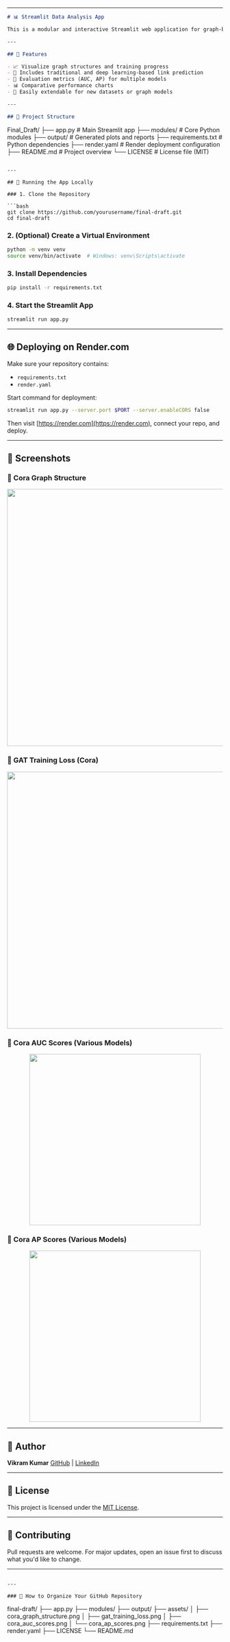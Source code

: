 

---

```markdown
# 📊 Streamlit Data Analysis App

This is a modular and interactive Streamlit web application for graph-based data analysis and link prediction. It supports real-time data visualization, model evaluation, and graph plotting—specifically built for datasets like Cora.

---

## 🚀 Features

- 📈 Visualize graph structures and training progress
- 🤖 Includes traditional and deep learning-based link prediction
- 🧮 Evaluation metrics (AUC, AP) for multiple models
- 📊 Comparative performance charts
- 🔌 Easily extendable for new datasets or graph models

---

## 📁 Project Structure

```

Final\_Draft/
├── app.py                # Main Streamlit app
├── modules/              # Core Python modules
├── output/               # Generated plots and reports
├── requirements.txt      # Python dependencies
├── render.yaml           # Render deployment configuration
├── README.md             # Project overview
└── LICENSE               # License file (MIT)

````

---

## 🧪 Running the App Locally

### 1. Clone the Repository

```bash
git clone https://github.com/yourusername/final-draft.git
cd final-draft
````

### 2. (Optional) Create a Virtual Environment

```bash
python -m venv venv
source venv/bin/activate  # Windows: venv\Scripts\activate
```

### 3. Install Dependencies

```bash
pip install -r requirements.txt
```

### 4. Start the Streamlit App

```bash
streamlit run app.py
```

---

## 🌐 Deploying on Render.com

Make sure your repository contains:

* `requirements.txt`
* `render.yaml`

Start command for deployment:

```bash
streamlit run app.py --server.port $PORT --server.enableCORS false
```

Then visit [https://render.com](https://render.com), connect your repo, and deploy.

---

## 📸 Screenshots

### 🔹 Cora Graph Structure

<p align="center">
  <img src="results/cora/checkpoints/graph_Cora.png" width="600"/>
</p>

### 🔹 GAT Training Loss (Cora)

<p align="center">
  <img src="assets/gat_training_loss.png" width="600"/>
</p>

### 🔹 Cora AUC Scores (Various Models)

<p align="center">
  <img src="assets/cora_auc_scores.png" width="400"/>
</p>

### 🔹 Cora AP Scores (Various Models)

<p align="center">
  <img src="assets/cora_ap_scores.png" width="400"/>
</p>

---

## 👤 Author

**Vikram Kumar**
[GitHub](https://github.com/Viki2223) | [LinkedIn](https://www.linkedin.com/in/vikram-kumar-69a4a42a1/)

---

## 🪪 License

This project is licensed under the [MIT License](LICENSE).

---

## 🤝 Contributing

Pull requests are welcome. For major updates, open an issue first to discuss what you'd like to change.

---

```

---

### 📁 How to Organize Your GitHub Repository

```

final-draft/
├── app.py
├── modules/
├── output/
├── assets/
│   ├── cora\_graph\_structure.png
│   ├── gat\_training\_loss.png
│   ├── cora\_auc\_scores.png
│   └── cora\_ap\_scores.png
├── requirements.txt
├── render.yaml
├── LICENSE
└── README.md

```

```
